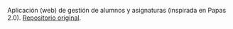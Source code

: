 Aplicación (web) de gestión de alumnos y asignaturas (inspirada en Papas 2.0). [Repositorio original](https://github.com/OverlordKato/ProyectoAD).
